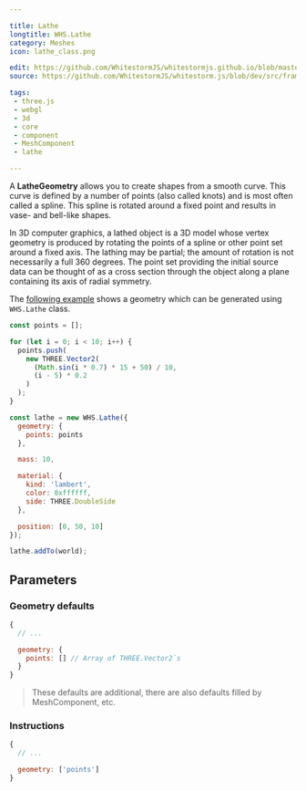 ```yaml
---

title: Lathe
longtitle: WHS.Lathe
category: Meshes
icon: lathe_class.png

edit: https://github.com/WhitestormJS/whitestormjs.github.io/blob/master/src/pages/docs/meshes/lathe.md
source: https://github.com/WhitestormJS/whitestorm.js/blob/dev/src/framework/components/meshes/Lathe.js

tags:
 - three.js
 - webgl
 - 3d
 - core
 - component
 - MeshComponent
 - lathe

---
```


A **LatheGeometry** allows you to create shapes from a smooth curve. This curve is defined by a number of points (also called knots) and is most often called a spline. This spline is rotated around a fixed point and results in vase- and bell-like shapes.

In 3D computer graphics, a lathed object is a 3D model whose vertex geometry is produced by rotating the points of a spline or other point set around a fixed axis. The lathing may be partial; the amount of rotation is not necessarily a full 360 degrees. The point set providing the initial source data can be thought of as a cross section through the object along a plane containing its axis of radial symmetry.

The [following example](http://threejs.org/docs/scenes/geometry-browser.html#LatheGeometry) shows a geometry which can be generated using `WHS.Lathe` class.


```javascript
const points = [];

for (let i = 0; i < 10; i++) {
  points.push(
    new THREE.Vector2(
      (Math.sin(i * 0.7) * 15 + 50) / 10,
      (i - 5) * 0.2
    )
  );
}

const lathe = new WHS.Lathe({
  geometry: {
    points: points
  },

  mass: 10,

  material: {
    kind: 'lambert',
    color: 0xffffff,
    side: THREE.DoubleSide
  },

  position: [0, 50, 10]
});

lathe.addTo(world);
```

## Parameters
### Geometry defaults

```javascript
{
  // ...

  geometry: {
    points: [] // Array of THREE.Vector2`s
  }
}
```

> These defaults are additional, there are also defaults filled by MeshComponent, etc.

### Instructions

```javascript
{
  // ...

  geometry: ['points']
}
```
